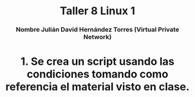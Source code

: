 <h1 align="center">       Taller 8 Linux 1 </h1>

<h3 align="center">Nombre Julián David Hernández Torres  (Virtual Private Network)</h2>
<h1 align="center"> 1.  Se crea un script usando las condiciones tomando como referencia el material visto en clase. </h1>
